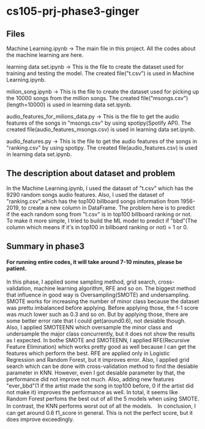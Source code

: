 # cs105-prj-phase3-ginger

## Files
Machine Learning.ipynb -> The main file in this project. All the codes about the machine learning are here. 

learning data set.ipynb -> This is the file to create the dataset used for training and testing the model. The created file("t.csv") is used in Machine Learning.ipynb.

milion_song.ipynb -> This is the file to create the dataset used for picking up the 10000 songs from the million songs. The created file("msongs.csv")(length=10000) is used in learning data set.ipynb.

audio_features_for_milions_data.py -> This is the file to get the audio features of the songs in "msongs.csv" by using spotipy(Spotify API). The created file(audio_features_msongs.csv) is used in learning data set.ipynb.

audio_features.py -> This is the file to get the audio features of the songs in "ranking.csv" by using spotipy. The created file(audio_features.csv) is used in learning data set.ipynb.

## The description about dataset and problem
In the Machine Learning.ipynb, I used the dataset of "t.csv" which has the 9290 random songs audio features. Also, I used the dataset of "ranking.csv",which has the top100 billboard songs information from 1956-2019, to create a new column in DataFrame. The problem here is to predict if the each random song from "t.csv" is in top100 billboard ranking or not. To make it more simple, I tried to build the ML model to predict if "bbd"(The column which means if it's in top100 in billboard ranking or not) = 1 or 0.

## Summary in phase3
#### For running entire codes, it will take around 7-10 minutes, please be patient.

In this phase, I applied some sampling method, grid search, cross-validation, machine learning algorithm, RFE and so on. The biggest method that influence in good way is Oversampling(SMOTE) and undersampling. SMOTE works for increasing the number of minor class because the dataset was prettu imbalanced before applying. Before applying those, the f-1 score was much lower such as 0.3 and so on. But by applying those, there are some better error rate that I could get(around0.6), not desiable though. Also, I applied SMOTEENN which oversample the minor class and undersample the major class concurrently, but it does not show the results as I expected. In bothe SMOTE and SMOTEENN, I applied RFE(Recursive Feature Elimination) which works pretty good as well because I can get the features which perform the best. RFE are applied only in Logistic Regression and Random Forest, but it improves error. Also, I applied grid search which can be done with cross-validation method to find the desiable parameter in KNN. However, even I got desiable parameter by that, the performance did not improve not much. Also, adding new features "ever_bbd"(1 if the artist made the song in top100 before, 0 if the artist did not make it) improves the performance as well. In total, it seems like Random Forest perfoms the best out of all the 5 models when using SMOTE. In contrast, the KNN performs worst out of all the models.　In conclusion, I can get around 0.6 f1_score in general. This is not the perfect score, but it does improve exceedingly. 
